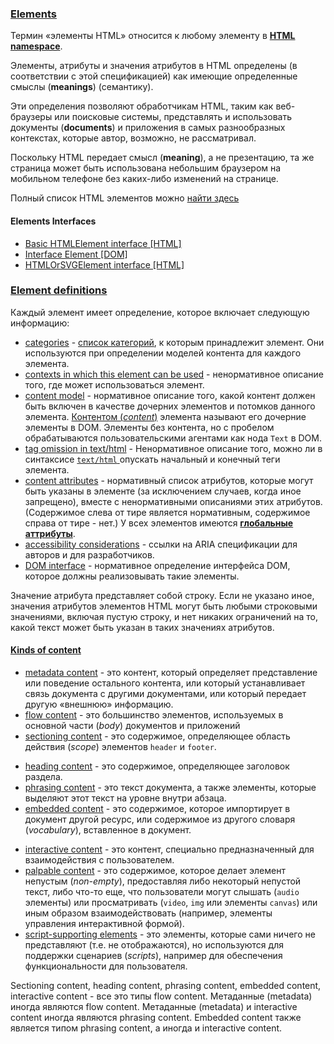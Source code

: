 ### [Elements](https://html.spec.whatwg.org/multipage/dom.html#elements)

Термин «элементы HTML» относится к любому элементу в [**HTML namespace**](https://infra.spec.whatwg.org/#html-namespace).

Элементы, атрибуты и значения атрибутов в HTML определены (в соответствии с этой спецификацией) как имеющие определенные смыслы (**meanings**) (семантику).

Эти определения позволяют обработчикам HTML, таким как веб-браузеры или поисковые системы, представлять и использовать документы (**documents**) и приложения в самых разнообразных контекстах, которые автор, возможно, не рассматривал.

Поскольку HTML передает смысл (**meaning**), а не презентацию, та же страница может быть использована небольшим браузером на мобильном телефоне без каких-либо изменений на странице.

Полный список HTML элементов можно [найти здесь](https://html.spec.whatwg.org/multipage/indices.html#elements-3)


#### Elements Interfaces
- [Basic HTMLElement interface [HTML]](https://html.spec.whatwg.org/multipage/dom.html#htmlelement)
- [Interface Element [DOM]](https://dom.spec.whatwg.org/#element)
- [HTMLOrSVGElement interface [HTML]](https://html.spec.whatwg.org/multipage/dom.html#htmlorsvgelement)



### [Element definitions](https://html.spec.whatwg.org/multipage/dom.html#element-definitions)

Каждый элемент имеет определение, которое включает следующую информацию:
- [categories](https://html.spec.whatwg.org/multipage/dom.html#concept-element-categories) - [список категорий](https://html.spec.whatwg.org/multipage/dom.html#content-categories), к которым принадлежит элемент. Они используются при определении моделей контента для каждого элемента.
- [contexts in which this element can be used](https://html.spec.whatwg.org/multipage/dom.html#concept-element-contexts) - ненормативное описание того, где может использоваться элемент.
- [content model](https://html.spec.whatwg.org/multipage/dom.html#concept-element-content-model) - нормативное описание того, какой контент должен быть включен в качестве дочерних элементов и потомков данного элемента. [Контентом (*content*)](https://html.spec.whatwg.org/multipage/dom.html#concept-html-contents) элемента называют его дочерние элементы в DOM. Элементы без контента, но с пробелом обрабатываются пользовательскими агентами как нода `Text` в DOM.
- [tag omission in text/html](https://html.spec.whatwg.org/multipage/dom.html#concept-element-tag-omission) - Ненормативное описание того, можно ли в синтаксисе [`text/html` ](https://html.spec.whatwg.org/multipage/iana.html#text/html)опускать начальный и конечный теги элемента.
- [content attributes](https://html.spec.whatwg.org/multipage/dom.html#concept-element-attributes) - нормативный список атрибутов, которые могут быть указаны в элементе (за исключением случаев, когда иное запрещено), вместе с ненормативными описаниями этих атрибутов. (Содержимое слева от тире является нормативным, содержимое справа от тире - нет.) У всех элементов имеются [**глобальные аттрибуты**](https://html.spec.whatwg.org/multipage/dom.html#global-attributes).
- [accessibility considerations](https://html.spec.whatwg.org/multipage/dom.html#concept-element-accessibility-considerations) - ссылки на ARIA спецификации для авторов и для разработчиков.
- [DOM interface](https://html.spec.whatwg.org/multipage/dom.html#concept-element-dom) - нормативное определение интерфейса DOM, которое должны реализовывать такие элементы.

Значение атрибута представляет собой строку. Если не указано иное, значения атрибутов элементов HTML могут быть любыми строковыми значениями, включая пустую строку, и нет никаких ограничений на то, какой текст может быть указан в таких значениях атрибутов.

#### [Kinds of content](https://html.spec.whatwg.org/multipage/dom.html#kinds-of-content)

- [metadata content](https://html.spec.whatwg.org/multipage/dom.html#metadata-content) - это контент, который определяет представление или поведение остального контента, или который устанавливает связь документа с другими документами, или который передает другую «внешнюю» информацию.
- [flow content](https://html.spec.whatwg.org/multipage/dom.html#flow-content) - это большинство элементов, используемых в основной части (*body*) документов и приложений
- [sectioning content](https://html.spec.whatwg.org/multipage/dom.html#sectioning-content) - это содержимое, определяющее область действия (*scope*) элементов `header` и `footer`.
<!-- TODO: Побольше узнать про область действия элементов `header` и `footer` -->
- [heading content](https://html.spec.whatwg.org/multipage/dom.html#heading-content) - это содержимое, определяющее заголовок раздела.
- [phrasing content](https://html.spec.whatwg.org/multipage/dom.html#phrasing-content) - это текст документа, а также элементы, которые выделяют этот текст на уровне внутри абзаца.
- [embedded content](https://html.spec.whatwg.org/multipage/dom.html#embedded-content-2) - это содержимое, которое импортирует в документ другой ресурс, или содержимое из другого словаря (*vocabulary*), вставленное в документ.
<!-- TODO: Побольше узнать про vocabulary -->
- [interactive content](https://html.spec.whatwg.org/multipage/dom.html#embedded-content-2) - это контент, специально предназначенный для взаимодействия с пользователем.
- [palpable content](https://html.spec.whatwg.org/multipage/dom.html#palpable-content) - это содержимое, которое делает элемент непустым (*non-empty*), предоставляя либо некоторый непустой текст, либо что-то еще, что пользователи могут слышать (`audio` элементы) или просматривать (`video`, `img` или элементы `canvas`) или иным образом взаимодействовать (например, элементы управления интерактивной формой).
- [script-supporting elements](https://html.spec.whatwg.org/multipage/dom.html#script-supporting-elements) - это элементы, которые сами ничего не представляют (т.е. не отображаются), но используются для поддержки сценариев (*scripts*), например для обеспечения функциональности для пользователя.


Sectioning content, heading content, phrasing content, embedded content, interactive content - все это типы flow content. Метаданные (metadata) иногда являются flow content. Метаданные (metadata) и interactive content иногда являются phrasing content. Embedded content также является типом phrasing content, а иногда и interactive content.
